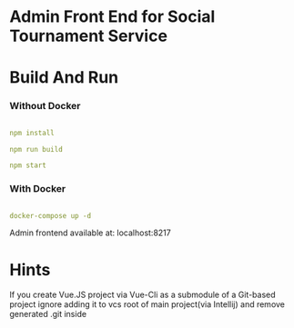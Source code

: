 # Admin Front End for Social Tournament Service

# Build And Run

### Without Docker
```yaml

npm install 

npm run build

npm start

```

### With Docker
````yaml

docker-compose up -d
````
Admin frontend available at: localhost:8217

# Hints

If you create Vue.JS project via Vue-Cli as a submodule of a Git-based project
 ignore adding it to vcs root of main project(via Intellij) and remove generated .git inside 
